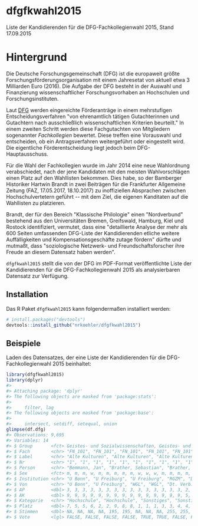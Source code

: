 
<!-- README.md is generated from README.Rmd. Please edit that file -->
dfgfkwahl2015
=============

Liste der Kandidierenden für die DFG-Fachkollegienwahl 2015, Stand 17.09.2015

Hintergrund
===========

Die Deutsche Forschungsgemeinschaft (DFG) ist die europaweit größte Forschungsförderungsorganisation mit einem Jahresetat von aktuell etwa 3 Milliarden Euro (2016). Die Aufgabe der DFG besteht in der Auswahl und Finanzierung wissenschaftlicher Forschungsvorhaben an Hochschulen und Forschungsinstituten.

Laut [DFG](http://www.dfg.de/dfg_profil/aufgaben/index.html) werden eingereichte Förderanträge in einem mehrstufigen Entscheidungsverfahren "von ehrenamtlich tätigen Gutachterinnen und Gutachtern nach ausschließlich wissenschaftlichen Kriterien beurteilt." In einem zweiten Schritt werden diese Fachgutachten von Mitgliedern sogenannter *Fachkollegien* bewertet. Diese treffen eine Vorauswahl und entscheiden, ob ein Antragsverfahren weitergeführt oder eingestellt wird. Die eigentliche Förderentscheidung liegt jedoch beim DFG-Hauptausschuss.

Für die Wahl der Fachkollegien wurde im Jahr 2014 eine neue Wahlordnung verabschiedet, nach der jene Kandidaten mit den meisten Wahlvorschlägen einen Platz auf den Wahllisten bekommen. Dies habe, so der Bamberger Historiker Hartwin Brandt in zwei Beiträgen für die Frankfurter Allgemeine Zeitung (FAZ, 17.05.2017, 18.10.2017) zu inoffiziellen Absprachen zwischen Hochschulvertetern geführt -- mit dem Ziel, die eigenen Kanditaten auf die Wahllisten zu platzieren.

Brandt, der für den Bereich "Klassische Philologie" einen "Nordverbund" bestehend aus den Universitäten Bremen, Greifswald, Hamburg, Kiel und Rostock identifiziert, vermutet, dass eine "detaillierte Analyse der mehr als 600 Seiten umfassenden DFG-Liste der Kandidierenden etliche weitere Auffälligkeiten und Kompensationsgeschäfte zutage fördern" dürfte und mutmaßt, dass "soziologische Netzwerk- und Freundschaftsforscher ihre Freude an diesem Datensatz haben werden".

`dfgfkwahl2015` stellt die von der DFG im PDF-Format veröffentlichte Liste der Kandidierenden für die DFG-Fachkollegienwahl 2015 als analysierbaren Datensatz zur Verfügung.

Installation
------------

Das R Paket `dfgfkwahl2015` kann folgendermaßen installiert werden:

``` r
# install.packages("devtools")
devtools::install_github("nrkoehler/dfgfkwahl2015")
```

Beispiele
---------

Laden des Datensatzes, der eine Liste der Kandidierenden für die DFG-Fachkollegienwahl 2015 beinhaltet:

``` r
library(dfgfkwahl2015)
library(dplyr)
#> 
#> Attaching package: 'dplyr'
#> The following objects are masked from 'package:stats':
#> 
#>     filter, lag
#> The following objects are masked from 'package:base':
#> 
#>     intersect, setdiff, setequal, union
glimpse(df.dfg)
#> Observations: 9,695
#> Variables: 14
#> $ Group       <fct> Geistes- und Sozialwissenschaften, Geistes- und So...
#> $ Fach        <chr> "FN_101", "FN_101", "FN_101", "FN_101", "FN_101", ...
#> $ Label       <chr> "Alte Kulturen", "Alte Kulturen", "Alte Kulturen",...
#> $ Nr          <chr> "1", "1", "1", "1", "1", "1", "1", "1", "1", "1", ...
#> $ Person      <chr> "Bemmann, Jan", "Brather, Sebastian", "Brather, Se...
#> $ Sex         <fct> m, m, m, w, m, m, m, m, m, w, w, w, m, m, m, m, m,...
#> $ Institution <chr> "U Bonn", "U Freiburg", "U Freiburg", "RGZM", "DAI...
#> $ Von         <chr> "U Bonn", "U Freiburg", "WGL", "WGL", "Dt. Verb. f...
#> $ AP          <dbl> 3, 3, 3, 3, 3, 3, 3, 3, 3, 3, 3, 3, 3, 3, 3, 2, 2,...
#> $ AK          <dbl> 9, 9, 9, 9, 9, 9, 9, 9, 9, 9, 9, 9, 9, 9, 9, 5, 5,...
#> $ Kategorie   <chr> "Hochschule", "Hochschule", "Sonstiges", "Sonstige...
#> $ Platz       <dbl> 7, 5, 5, 6, 2, 2, 9, 8, 8, 1, 1, 1, 3, 3, 4, 4, 4,...
#> $ Stimmen     <dbl> NA, NA, NA, NA, 195, 195, NA, NA, NA, 255, 255, 25...
#> $ Vote        <lgl> FALSE, FALSE, FALSE, FALSE, TRUE, TRUE, FALSE, FAL...
```

